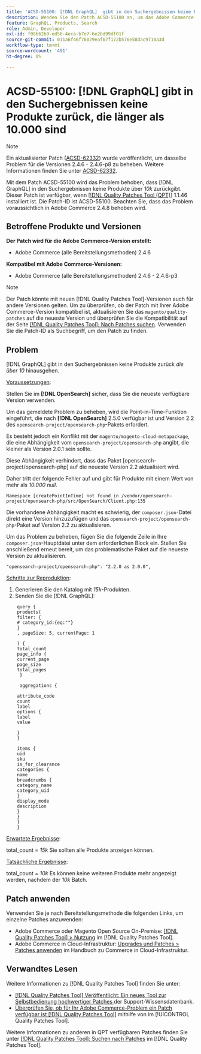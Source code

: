 ```yaml
---
title: 'ACSD-55100: [!DNL GraphQL]  gibt in den Suchergebnissen keine Produkte zurück, die länger als 10 KB sind'
description: Wenden Sie den Patch ACSD-55100 an, um das Adobe Commerce-Problem zu beheben, bei dem GraphQL in den Suchergebnissen keine Produkte zurückgibt, die über *10k* hinausgehen.
feature: GraphQL, Products, Search
role: Admin, Developer
exl-id: f08b62b9-ed56-4eca-b7e7-6e2bd99df01f
source-git-commit: 011a6f46f76029eaf67f172b576e58dac9710a3d
workflow-type: tm+mt
source-wordcount: '491'
ht-degree: 0%

---
```


# ACSD-55100: [!DNL GraphQL] gibt in den Suchergebnissen keine Produkte zurück, die länger als 10.000 sind

>[!NOTE]
>
>Ein aktualisierter Patch ([ACSD-62332](/help/tools/quality-patches-tool/patches-available-in-qpt/v1-1-55/acsd-62332-product-listing-graphql-query-limit-plus-live-search-current-page.md)) wurde veröffentlicht, um dasselbe Problem für die Versionen 2.4.6 - 2.4.6-p8 zu beheben. Weitere Informationen finden Sie unter [ACSD-62332](/help/tools/quality-patches-tool/patches-available-in-qpt/v1-1-55/acsd-62332-product-listing-graphql-query-limit-plus-live-search-current-page.md).

Mit dem Patch ACSD-55100 wird das Problem behoben, dass [!DNL GraphQL] in den Suchergebnissen keine Produkte über *10k* zurückgibt. Dieser Patch ist verfügbar, wenn [[!DNL Quality Patches Tool (QPT)]](https://experienceleague.adobe.com/de/docs/commerce-operations/tools/quality-patches-tool/quality-patches-tool-to-self-serve-quality-patches) 1.1.46 installiert ist. Die Patch-ID ist ACSD-55100. Beachten Sie, dass das Problem voraussichtlich in Adobe Commerce 2.4.8 behoben wird.

## Betroffene Produkte und Versionen

**Der Patch wird für die Adobe Commerce-Version erstellt:**

* Adobe Commerce (alle Bereitstellungsmethoden) 2.4.6

**Kompatibel mit Adobe Commerce-Versionen:**

* Adobe Commerce (alle Bereitstellungsmethoden) 2.4.6 - 2.4.6-p3

>[!NOTE]
>
>Der Patch könnte mit neuen [!DNL Quality Patches Tool]-Versionen auch für andere Versionen gelten. Um zu überprüfen, ob der Patch mit Ihrer Adobe Commerce-Version kompatibel ist, aktualisieren Sie das `magento/quality-patches` auf die neueste Version und überprüfen Sie die Kompatibilität auf der Seite [[!DNL Quality Patches Tool]: Nach Patches suchen](https://experienceleague.adobe.com/tools/commerce-quality-patches/index.html?lang=de). Verwenden Sie die Patch-ID als Suchbegriff, um den Patch zu finden.

## Problem

[!DNL GraphQL] gibt in den Suchergebnissen keine Produkte zurück *die über 10* hinausgehen.

<u>Voraussetzungen</u>:

Stellen Sie im **[!DNL OpenSearch]** sicher, dass Sie die neueste verfügbare Version verwenden.

Um das gemeldete Problem zu beheben, wird die Point-in-Time-Funktion eingeführt, die nach **[!DNL OpenSearch]** 2.5.0 verfügbar ist und Version 2.2 des `opensearch-project/opensearch-php`-Pakets erfordert.

Es besteht jedoch ein Konflikt mit der `magento/magento-cloud-metapackage`, die eine Abhängigkeit vom `opensearch-project/opensearch-php` angibt, die kleiner als Version 2.0.1 sein sollte.


Diese Abhängigkeit verhindert, dass das Paket [opensearch-project/opensearch-php] auf die neueste Version 2.2 aktualisiert wird.

Daher tritt der folgende Fehler auf und gibt für Produkte mit einem Wert von mehr als *10.000 null*.

`Namespace [createPointInTime] not found in /vendor/opensearch-project/opensearch-php/src/OpenSearch/Client.php:135`

Die vorhandene Abhängigkeit macht es schwierig, der `composer.json`-Datei direkt eine Version hinzuzufügen und das `opensearch-project/opensearch-php`-Paket auf Version 2.2 zu aktualisieren.

Um das Problem zu beheben, fügen Sie die folgende Zeile in Ihre `composer.json`-Hauptdatei unter dem erforderlichen Block ein. Stellen Sie anschließend erneut bereit, um das problematische Paket auf die neueste Version zu aktualisieren.

`"opensearch-project/opensearch-php": "2.2.0 as 2.0.0",`

<u>Schritte zur Reproduktion</u>:

1. Generieren Sie den Katalog mit *15k*-Produkten.
1. Senden Sie die [!DNL GraphQL]:

```
    query {
    products(
    filter: {
    # category_id:{eq:""}
    }
    , pageSize: 5, currentPage: 1

    ) {
    total_count
    page_info {
    current_page
    page_size
    total_pages
     }

     aggregations {

    attribute_code
    count
    label
    options {
    label
    value

    }
    }

    items {
    uid
    sku
    is_for_clearance
    categories {
    name
    breadcrumbs {
    category_name
    category_uid
    }
    display_mode
    description
    }
    }
    }
    }
```

<u>Erwartete Ergebnisse</u>:

total_count = *15k*
Sie sollten alle Produkte anzeigen können.

<u>Tatsächliche Ergebnisse</u>:

total_count = *10k*
Es können keine weiteren Produkte mehr angezeigt werden, nachdem der *10k* Batch.

## Patch anwenden

Verwenden Sie je nach Bereitstellungsmethode die folgenden Links, um einzelne Patches anzuwenden:

* Adobe Commerce oder Magento Open Source On-Premise: [[!DNL Quality Patches Tool] > Nutzung](/help/tools/quality-patches-tool/usage.md) im [!DNL Quality Patches Tool].
* Adobe Commerce in Cloud-Infrastruktur: [Upgrades und Patches > Patches anwenden](https://experienceleague.adobe.com/docs/commerce-cloud-service/user-guide/develop/upgrade/apply-patches.html?lang=de) im Handbuch zu Commerce in Cloud-Infrastruktur.

## Verwandtes Lesen

Weitere Informationen zu [!DNL Quality Patches Tool] finden Sie unter:

* [[!DNL Quality Patches Tool] Veröffentlicht: Ein neues Tool zur Selbstbedienung hochwertiger Patches ](https://experienceleague.adobe.com/de/docs/commerce-operations/tools/quality-patches-tool/quality-patches-tool-to-self-serve-quality-patches) der Support-Wissensdatenbank.
* [Überprüfen Sie, ob für Ihr Adobe Commerce-Problem ein Patch verfügbar ist [!DNL Quality Patches Tool]](/help/tools/quality-patches-tool/patches-available-in-qpt/check-patch-for-magento-issue-with-magento-quality-patches.md) mithilfe von im [!UICONTROL Quality Patches Tool].


Weitere Informationen zu anderen in QPT verfügbaren Patches finden Sie unter [[!DNL Quality Patches Tool]: Suchen nach Patches](https://experienceleague.adobe.com/tools/commerce-quality-patches/index.html?lang=de) im [!DNL Quality Patches Tool].
